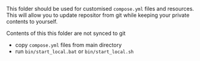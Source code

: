 This folder should be used for customised `compose.yml` files
and resources. This will allow you to update repositor from git while
keeping your private contents to yourself.

Contents of this this folder are not synced to git

- copy `compose.yml` files from main directory
- run `bin/start_local.bat` or `bin/start_local.sh` 

<!-- EOF -->

